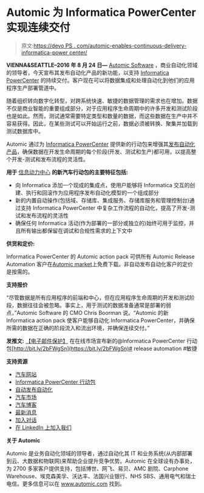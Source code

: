 # Automic 为 Informatica PowerCenter 实现连续交付

> 原文:[https://devo PS . com/automic-enables-continuous-delivery-informatica-power center/](https://devops.com/automic-enables-continuous-delivery-informatica-powercenter/)

**VIENNA&SEATTLE–2016 年 8 月 24 日—** [Automic Software](http://automic.com/) ，商业自动化领域的领导者，今天宣布其发布自动化产品的新功能，以支持 [Informatica PowerCenter](https://marketplace.automic.com/details/informatica-powercenter-action-pack) 的持续交付。客户现在可以将数据集成和处理自动化到他们的应用程序生产部署管道中。

随着组织转向数字化转型，对跨系统快速、敏捷的数据管理的需求也在增加。数据不仅是商业智能的重要组成部分，对于应用程序生命周期中的许多开发和测试阶段也是如此。然而，测试通常需要特定类型和数量的数据，而这些数据在生产中并不容易获得。因此，在某些测试可以开始运行之前，数据必须被转换、聚集并加载到测试数据库中。

Automic 通过为 [Informatica PowerCenter](https://marketplace.automic.com/details/informatica-powercenter-action-pack) 提供新的行动包来增强其[发布自动化产品](http://automic.com/products/application-release-automation)，确保数据在开发生命周期的每个阶段(开发、测试和生产)都可用，以提高整个开发-测试和发布流程的灵活性。

**用于** [信息动力中心](https://marketplace.automic.com/details/informatica-powercenter-action-pack) **的新汽车行动包的主要特征包括:**

*   向 Informatica 添加一个现成的集成点，使用户能够将 Informatica 交互的创建、执行和回滚作为应用程序发布自动化模型的一个组成部分
*   新的内置自动操作(包括域、存储库、集成服务、存储库服务和管理控制台)通过支持 Informatica PowerCenter 中复杂工作流程的自动化，提高了开发-测试和发布流程的灵活性
*   确保任何 Informatica 活动(作为部署的一部分或独立的)始终可用于监控，并且所有输出都保留在调试和合规性需求的上下文中

**供货和定价:**

Informatica PowerCenter 的 Automic action pack 可供所有 Automic Release Automation 客户在[Automic market](https://marketplace.automic.com/)上免费下载。非自动发布自动化客户的定价是按需的。

**支持报价**

“尽管数据是所有应用程序的前端和中心，但在应用程序生命周期的开发和测试阶段，数据往往会被忽略。事实上，用于测试的数据准备通常是部署的弱点，”Automic Software 的 CMO Chris Boorman 说。“Automic 的新 Informatica action pack 使客户能够自动化 Informatica PowerCenter，并确保所需的数据在正确的阶段流入和流出环境，并确保连续交付。”

**发推文:** [【电子邮件保护】](/cdn-cgi/l/email-protection#022c424377766d6f6b61) 在在线市场宣布新的@Informatica PowerCenter 行动包[http://bit.ly/2bFWgSn](https://bit.ly/2bFWgSn)# release automation #敏捷

**支持资源**

*   [汽车网站](http://automic.com/)
*   [Informatica PowerCenter 行动包](https://marketplace.automic.com/details/informatica-powercenter-action-pack)
*   [自动发布自动化](http://automic.com/products/application-release-automation)
*   [汽车市场](https://marketplace.automic.com)
*   [汽车博客](http://blog.automic.com/)
*   [最新消息](http://automic.com/company/in-the-news)
*   [加入对话](https://twitter.com/automic)
*   [在 LinkedIn 上加入我们](https://www.linkedin.com/company/automic-software-inc)

**关于 Automic**

Automic 是业务自动化领域的领导者，通过自动化其 IT 和业务系统(从内部部署到云、大数据和物联网)来帮助企业提升竞争优势。Automic 在全球设有办事处，为 2700 多家客户提供支持，包括博世、网飞、易贝、AMC 剧院、Carphone Warehouse、埃克森美孚、沃达丰、法国兴业银行、NHS SBS、通用电气和瑞士电信。更多信息可以在 www.automic.com 找到。